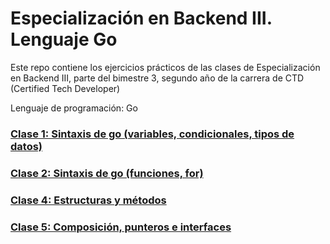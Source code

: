 # Especialización en Backend III. Lenguaje Go

Este repo contiene los ejercicios prácticos de las clases de Especialización en Backend III, parte del bimestre 3, segundo año de la carrera de CTD (Certified Tech Developer)

Lenguaje de programación: Go


### [Clase 1:  Sintaxis de go (variables, condicionales, tipos de datos)](https://github.com/dedosmedia/esp.backend_III/tree/main/clase_1)

### [Clase 2:  Sintaxis de go (funciones, for)](https://github.com/dedosmedia/esp.backend_III/tree/main/clase_2)

### [Clase 4:  Estructuras y métodos](https://github.com/dedosmedia/esp.backend_III/tree/main/clase_4)

### [Clase 5:  Composición, punteros e interfaces](https://github.com/dedosmedia/esp.backend_III/tree/main/clase_5)